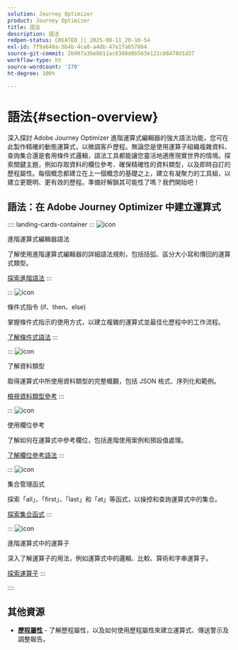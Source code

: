 ```yaml
---
solution: Journey Optimizer
product: Journey Optimizer
title: 語法
description: 語法
redpen-status: CREATED_||_2025-08-11_20-10-54
exl-id: 7f9a648a-5b4b-4ca0-a4db-47e1fa657864
source-git-commit: 2b907a3be8b11ac6308d0b563e122c88478d1d37
workflow-type: ht
source-wordcount: '270'
ht-degree: 100%

---
```


# 語法{#section-overview}

深入探討 Adobe Journey Optimizer 進階運算式編輯器的強大語法功能，您可在此製作精確的動態運算式，以微調客戶歷程。無論您是使用運算子組織複雜資料、查詢集合還是套用條件式邏輯，語法工具都能讓您靈活地適應現實世界的情境。探索關鍵主題，例如存取資料的欄位參考、確保精確性的資料類型，以及即時自訂的歷程屬性。每個概念都建立在上一個概念的基礎之上，建立有凝聚力的工具組，以建立更聰明、更有效的歷程。準備好解鎖其可能性了嗎？我們開始吧！

## 語法：在 Adobe Journey Optimizer 中建立運算式

:::: landing-cards-container
:::
![icon](https://cdn.experienceleague.adobe.com/icons/code-branch.svg?lang=zh-Hant)

進階運算式編輯器語法

了解使用進階運算式編輯器的詳細語法規則，包括括弧、區分大小寫和傳回的運算式類型。

[探索進階語法](../using/building-journeys/expression/generalities.md)
:::

:::
![icon](https://cdn.experienceleague.adobe.com/icons/list-check.svg?lang=zh-Hant)

條件式指令 (if、then、else)

掌握條件式指示的使用方式，以建立複雜的運算式並最佳化歷程中的工作流程。

[了解條件式語法](../using/building-journeys/expression/conditional-instruction.md)
:::

:::
![icon](https://cdn.experienceleague.adobe.com/icons/book.svg?lang=zh-Hant)

了解資料類型

取得運算式中所使用資料類型的完整概觀，包括 JSON 格式、序列化和範例。

[檢視資料類型參考](../using/building-journeys/expression/data-types.md)
:::

:::
![icon](https://cdn.experienceleague.adobe.com/icons/code-branch.svg?lang=zh-Hant)

使用欄位參考

了解如何在運算式中參考欄位，包括進階使用案例和預設值處理。

[了解欄位參考語法](../using/building-journeys/expression/field-references.md)
:::

:::
![icon](https://cdn.experienceleague.adobe.com/icons/gear.svg?lang=zh-Hant)

集合管理函式

探索「all」、「first」、「last」和「at」等函式，以操控和查詢運算式中的集合。

[探索集合函式](../using/building-journeys/expression/collection-management-functions.md)
:::

:::
![icon](https://cdn.experienceleague.adobe.com/icons/screwdriver-wrench.svg?lang=zh-Hant)

進階運算式中的運算子

深入了解運算子的用法，例如運算式中的邏輯、比較、算術和字串運算子。

[探索運算子](../using/building-journeys/expression/operators.md)
:::

::::


## 其他資源

- **[歷程屬性](../using/building-journeys/expression/journey-properties.md)** - 了解歷程屬性，以及如何使用歷程屬性來建立運算式、傳送警示及調整報告。
